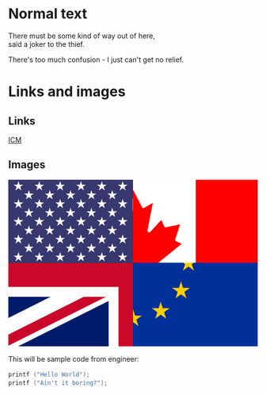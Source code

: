 # Normal text

<!-- Example for normal text -->
There must be some kind of way out of here,  
said a joker to the thief. 

There's too much confusion - I just can't get no relief.
<!-- Example for title -->

<!-- Here comes the TOC -->

<!-- Example of paragraph of text -->

<!-- Example of another paragraph -->


<!-- Example for Bold -->

<!-- Example for Italic  -->

# Links and images

## Links
<!-- Example for Links -->
[ICM](http://meteo.pl)

## Images
<!-- Example for Images -->
![Flaga](./images/inglisz.jpg)

<!-- Example for linking to another file-->


<!-- Example for Headers -->

<!-- Just text with equation -->

<!-- Example for inline code -->

<!-- A block of code -->
This will be sample code from engineer:
```c
printf ("Hello World");
printf ("Ain't it boring?");
```


<!-- Example for Quote -->

<!-- Example for Bullet List -->

<!-- Example for Numbered List -->

<!-- Example for Tables -->

<!-- Paragraph after table -->